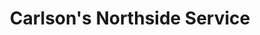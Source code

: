---
title: "Carlson's Northside Service"
url: /slayton/carlsons-northside-service/
shop: car repair
---